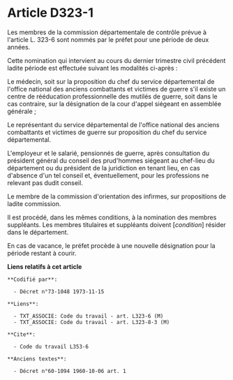 # Article D323-1

Les membres de la commission départementale de contrôle prévue à l'article L. 323-6 sont nommés par le préfet pour une
période de deux années.

Cette nomination qui intervient au cours du dernier trimestre civil précédent ladite période est effectuée suivant les
modalités ci-après :

Le médecin, soit sur la proposition du chef du service départemental de l'office national des anciens combattants et victimes
de guerre s'il existe un centre de rééducation professionnelle des mutilés de guerre, soit dans le cas contraire, sur la
désignation de la cour d'appel siégeant en assemblée générale ;

Le représentant du service départemental de l'office national des anciens combattants et victimes de guerre sur proposition
du chef du service départemental.

L'employeur et le salarié, pensionnés de guerre, après consultation du président général du conseil des prud'hommes siégeant
au chef-lieu du département ou du président de la juridiction en tenant lieu, en cas d'absence d'un tel conseil et,
éventuellement, pour les professions ne relevant pas dudit conseil.

Le membre de la commission d'orientation des infirmes, sur propositions de ladite commission.

Il est procédé, dans les mêmes conditions, à la nomination des membres suppléants. Les membres titulaires et suppléants
doivent [*condition*] résider dans le département.

En cas de vacance, le préfet procède à une nouvelle désignation pour la période restant à courir.

**Liens relatifs à cet article**

	**Codifié par**:

	  - Décret n°73-1048 1973-11-15

	**Liens**:

	  - TXT_ASSOCIE: Code du travail - art. L323-6 (M)
	  - TXT_ASSOCIE: Code du travail - art. L323-8-3 (M)

	**Cite**:

	  - Code du travail L353-6

	**Anciens textes**:

	  - Décret n°60-1094 1960-10-06 art. 1
